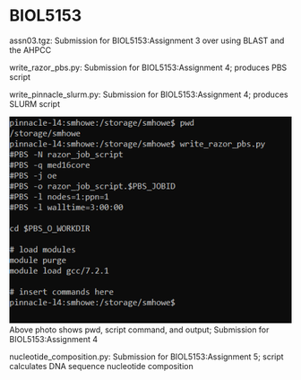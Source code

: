 # **BIOL5153**
assn03.tgz:  Submission for BIOL5153:Assignment 3 over using BLAST and the AHPCC

write_razor_pbs.py: Submission for BIOL5153:Assignment 4; produces PBS script   

write_pinnacle_slurm.py: Submission for BIOL5153:Assignment 4; produces SLURM script

![](https://github.com/smhowe/BIOL5153/blob/main/assn04_screenshot.PNG?raw=true)   
Above photo shows pwd, script command, and output; Submission for BIOL5153:Assignment 4

nucleotide_composition.py: Submission for BIOL5153:Assignment 5; script calculates DNA sequence nucleotide composition 


